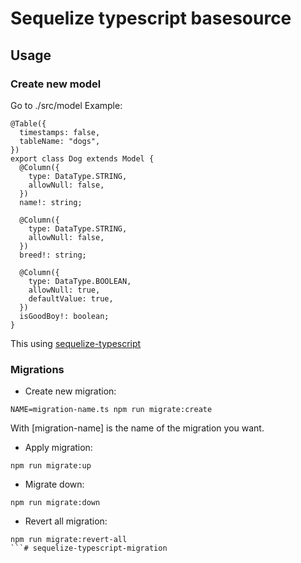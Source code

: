 # Sequelize typescript basesource

## Usage

### Create new model

Go to ./src/model
Example:

```
@Table({
  timestamps: false,
  tableName: "dogs",
})
export class Dog extends Model {
  @Column({
    type: DataType.STRING,
    allowNull: false,
  })
  name!: string;

  @Column({
    type: DataType.STRING,
    allowNull: false,
  })
  breed!: string;

  @Column({
    type: DataType.BOOLEAN,
    allowNull: true,
    defaultValue: true,
  })
  isGoodBoy!: boolean;
}
```

This using [sequelize-typescript](https://www.npmjs.com/package/sequelize-typescript)

### Migrations

- Create new migration:

```
NAME=migration-name.ts npm run migrate:create
```

With [migration-name] is the name of the migration you want.

- Apply migration:

```
npm run migrate:up
```

- Migrate down:

```
npm run migrate:down
```

- Revert all migration:

````
npm run migrate:revert-all
```# sequelize-typescript-migration
````
